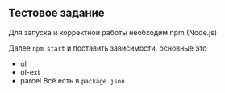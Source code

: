 ## Тестовое задание
Для запуска и корректной работы необходим npm (Node.js)

Далее `npm start` и поставить зависимости, основные это

* ol
* ol-ext
* parcel
Всё есть в `package.json` 